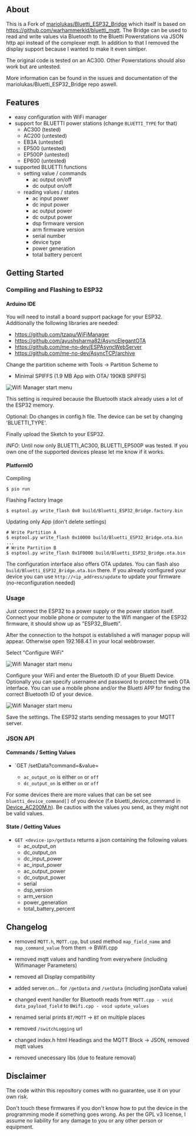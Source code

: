 ## About

This is a Fork of [mariolukas/Bluetti_ESP32_Bridge](https://github.com/mariolukas/Bluetti_ESP32_Bridge) which itself is based on https://github.com/warhammerkid/bluetti_mqtt. The Bridge can be used to read and write values via Bluetooth to the Bluetti Powerstations via JSON http api instead of the complexer mqtt. In addition to that I removed the display support because I wanted to make it even simlper.

The original code is tested on an AC300. Other Powerstations should also work but are untested.

More information can be found in the issues and documentation of the mariolukas/Bluetti_ESP32_Bridge repo aswell.

## Features

* easy configuration with WiFi manager
* support for BLUETTI power stations (change `BLUETTI_TYPE` for that)
  * AC300 (tested)
  * AC200 (untested)
  * EB3A (untested)
  * EP500 (untested)
  * EP500P (untested)
  * EP600 (untested)
* supported BLUETTI functions
  * setting value / commands
    * ac output on/off
    * dc output on/off
  * reading values / states
    * ac input power
    * dc input power
    * ac output power
    * dc output power
    * dsp firmware version
    * arm firmware version
    * serial number
    * device type
    * power generation
    * total battery percent

## Getting Started

### Compiling and Flashing to ESP32

#### Arduino IDE

You will need to install a board support package for your ESP32. Additionally the following libraries are needed: 

* https://github.com/tzapu/WiFiManager
* https://github.com/ayushsharma82/AsyncElegantOTA
* https://github.com/me-no-dev/ESPAsyncWebServer
* https://github.com/me-no-dev/AsyncTCP/archive

Change the partition scheme with Tools -> Partition Scheme to

* Minimal SPIFFS (1.9 MB App with OTA/ 190KB SPIFFS)

![Wifi Manager start menu](doc/images/partition.png)

This setting is required because the Bluetooth stack already uses a lot of the ESP32 memory.

Optional: Do changes in config.h file. The device can be set by changing 'BLUETTI_TYPE'.

Finally upload the Sketch to your ESP32.

*INFO*: Until now only BLUETTI_AC300, BLUETTI_EP500P was tested. If you own one of the supported devices please let me know if it works.

#### PlatformIO

Compiling
```
$ pio run
```

Flashing Factory Image
```
$ esptool.py write_flash 0x0 build/Bluetti_ESP32_Bridge.factory.bin
```

Updating only App (don't delete settings)
```
# Write Partition A
$ esptool.py write_flash 0x10000 build/Bluetti_ESP32_Bridge.ota.bin
...
# Write Partition B
$ esptool.py write_flash 0x1F0000 build/Bluetti_ESP32_Bridge.ota.bin
```

The configuration interface also offers OTA updates. You can flash also `build/Bluetti_ESP32_Bridge.ota.bin` there. If you already configured your device you can use `http://<ip_address/update` to update your firmware (no-reconfiguration needed)

### Usage

Just connect the ESP32 to a power supply or the power station itself. Connect your mobile phone or computer
to the Wifi mangaer of the ESP32 firmware, it should show up as "ESP32_Bluetti".

After the connection to the hotspot is established a wifi manager popup will appear. Otherwise
open 192.168.4.1 in your local webbrowser.

Select "Configure WiFi"

![Wifi Manager start menu](doc/images/wifi_manager.png)

Configure your WiFi and enter the Bluetooth ID of your
Bluetti Device. Optionally you can specify username and password to protect the web OTA interface.
You can use a mobile phone and/or the Bluetti APP for finding the correct Bluetooth ID of your device.

![Wifi Manager start menu](doc/images/wifi_setup.png)

Save the settings. The ESP32 starts sending messages to your MQTT server.


### JSON API

#### Commands / Setting Values

* `GET <device-ip>/setData?command=<your-command>&value=<your-value>
  * `ac_output_on` is either `on` or `off` 
  * `dc_output_on` is either `on` or `off`

For some devices there are more values that can be set
see `bluetti_device_command[]` of you device (f.e bluetti_device_command in [ Device_AC200M.h](./Bluetti_ESP32/Device_AC200M.h)). Be cautios with the values you send, as they might not be valid values.

#### State / Getting Values

* `GET <device-ip>/getData` returns a json containing the following values
  * ac_output_on
  * dc_output_on
  * dc_input_power
  * ac_input_power
  * ac_output_power
  * dc_output_power
  * serial
  * dsp_version
  * arm_version
  * power_generation
  * total_battery_percent

## Changelog

* removed `MQTT.h`, `MQTT.cpp`, but used method `map_field_name` and `map_command_value` from them -> BWifi.cpp

* removed mqtt values and handling from everywhere (including Wifimanager Parameters)
* removed all Display compatibility

* added server.on... for  `/getData` and `/setData` (including jsonData value)
* changed event handler for Bluetooth reads from `MQTT.cpp - void data_payload_field` to `BWifi.cpp - void update_values`
* renamed serial prints `BT/MQTT` -> `BT` on multiple places
* removed `/switchLogging` url

* changed index.h html Headings and the MQTT Block -> JSON, removed mqtt values
* removed unecessary libs (due to feature removal)


## Disclaimer

The code within this repository comes with no guarantee, use it on your own risk.

Don't touch these firmwares if you don't know how to put the device in the programming mode if something goes wrong.
As per the GPL v3 license, I assume no liability for any damage to you or any other person or equipment.
